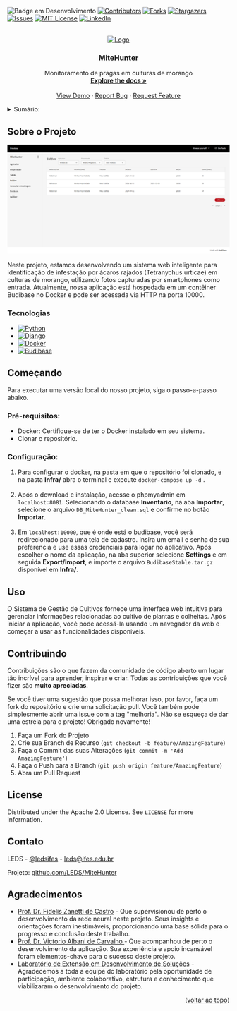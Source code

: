 <!-- Improved compatibility of back to top link: See: https://github.com/othneildrew/Best-README-Template/pull/73 -->
<a name="readme-top"></a>
<!--
*** Thanks for checking out the Best-README-Template. If you have a suggestion
*** that would make this better, please fork the repo and create a pull request
*** or simply open an issue with the tag "enhancement".
*** Don't forget to give the project a star!
*** Thanks again! Now go create something AMAZING! :D
-->



<!-- PROJECT SHIELDS -->
<!--
*** I'm using markdown "reference style" links for readability.
*** Reference links are enclosed in brackets [ ] instead of parentheses ( ).
*** See the bottom of this document for the declaration of the reference variables
*** for contributors-url, forks-url, etc. This is an optional, concise syntax you may use.
*** https://www.markdownguide.org/basic-syntax/#reference-style-links
-->
![Badge em Desenvolvimento](http://img.shields.io/static/v1?label=STATUS&message=EM%20DESENVOLVIMENTO&color=GREEN&style=for-the-badge)
[![Contributors][contributors-shield]][contributors-url]
[![Forks][forks-shield]][forks-url]
[![Stargazers][stars-shield]][stars-url]
[![Issues][issues-shield]][issues-url]
[![MIT License][license-shield]][license-url]
[![LinkedIn][linkedin-shield]][linkedin-url]



<!-- PROJECT LOGO -->
<br />
<div align="center">
  <a href="https://github.com/github_username/repo_name">
    <img src="images/logo.png" alt="Logo" width="80" height="80">
  </a>

<h3 align="center">MiteHunter</h3>

  <p align="center">
    Monitoramento de pragas em culturas de morango
    <br />
    <a href="https://github.com/LEDS/MiteHunter"><strong>Explore the docs »</strong></a>
    <br />
    <br />
    <a href="https://github.com/LEDS/MiteHunter">View Demo</a>
    ·
    <a href="mailto:mitehunter.leds@gmail.com?subject=BugReport">Report Bug</a>
    ·
    <a href="mailto:mitehunter.leds@gmail.com?subject=RequestFeature">Request Feature</a>
  </p>
</div>



<!-- TABLE OF CONTENTS -->
<details>
  <summary>Sumário:</summary>
  <ol>
    <li>
      <a href="#about-the-project">Sobre o Projeto</a>
      <ul>
        <li><a href="#built-with">Tecnologias</a></li>
      </ul>
    </li>
    <li>
      <a href="#getting-started">Começando</a>
      <ul>
        <li><a href="#prerequisites">pré-Requisitos</a></li>
        <li><a href="#installation">Instalando</a></li>
      </ul>
    </li>
    <li><a href="#usage">Uso</a></li>
    <li><a href="#roadmap">Roadmap</a></li>
    <li><a href="#contributing">Contribuir</a></li>
    <li><a href="#license">License</a></li>
    <li><a href="#contact">Contato</a></li>
    <li><a href="#acknowledgments">Agradecimentos</a></li>
  </ol>
</details>



<!-- ABOUT THE PROJECT -->
## Sobre o Projeto

[![Budibase][product-screenshot]](https://example.com)

Neste projeto, estamos desenvolvendo um sistema web inteligente para identificação de infestação por ácaros rajados (Tetranychus urticae) em culturas de morango, utilizando fotos capturadas por smartphones como entrada. Atualmente, nossa aplicação está hospedada em um contêiner Budibase no Docker e pode ser acessada via HTTP na porta 10000.



### Tecnologias

* [![Python][Python.js]][Python-url]
* [![Django][Django.js]][Django-url]
* [![Docker][Docker.js]][Docker-url]
* [![Budibase][Budibase.js]][Budibase-url]



<!-- GETTING STARTED -->
## Começando

Para executar uma versão local do nosso projeto, siga o passo-a-passo abaixo.

### Pré-requisitos:
  - Docker: Certifique-se de ter o Docker instalado em seu sistema.
  - Clonar o repositório.

### Configuração:
1. Para configurar o docker, na pasta em que o repositório foi clonado, e na pasta **Infra/** abra o terminal e execute ```docker-compose up -d``` . <br><br>
2. Após o download e instalação, acesse o phpmyadmin em ```localhost:8081```. Selecionando o database **Inventario**, na aba **Importar**, selecione o arquivo ```DB_MiteHunter_clean.sql``` e confirme no botão **Importar**. <br><br>
3. Em ```localhost:10000```, que é onde está o budibase, você será redirecionado para uma tela de cadastro. Insira um email e senha de sua preferencia e use essas credenciais para logar no aplicativo. Após escolher o nome da aplicação, na aba superior selecione **Settings** e em seguida **Export/Import**, e importe o arquivo ```BudibaseStable.tar.gz``` disponível em **Infra/**.



<!-- USAGE EXAMPLES -->
## Uso
O Sistema de Gestão de Cultivos fornece uma interface web intuitiva para gerenciar informações relacionadas ao cultivo de plantas e colheitas. Após iniciar a aplicação, você pode acessá-la usando um navegador da web e começar a usar as funcionalidades disponíveis.


<!-- 

## Roadmap

- [ ] Feature 1
- [ ] Feature 2
- [ ] Feature 3
    - [ ] Nested Feature

-->


<!-- CONTRIBUTING -->
## Contribuindo

Contribuições são o que fazem da comunidade de código aberto um lugar tão incrível para aprender, inspirar e criar. Todas as contribuições que você fizer são **muito apreciadas**.

Se você tiver uma sugestão que possa melhorar isso, por favor, faça um fork do repositório e crie uma solicitação pull. Você também pode simplesmente abrir uma issue com a tag "melhoria".
Não se esqueça de dar uma estrela para o projeto! Obrigado novamente!

1. Faça um Fork do Projeto
2. Crie sua Branch de Recurso (`git checkout -b feature/AmazingFeature`)
3. Faça o Commit das suas Alterações (`git commit -m 'Add AmazingFeature'`)
4. Faça o Push para a Branch (`git push origin feature/AmazingFeature`)
5. Abra um Pull Request




<!-- LICENSE -->
## License

Distributed under the Apache 2.0 License. See `LICENSE` for more information.




<!-- CONTACT -->
## Contato

LEDS - [@ledsifes](https://www.instagram.com/ledsifes/) - leds@ifes.edu.br

Projeto: [github.com/LEDS/MiteHunter](https://github.com/LEDS/MiteHunter/tree/main)




<!-- ACKNOWLEDGMENTS -->
## Agradecimentos

* [Prof. Dr. Fidelis Zanetti de Castro](https://www.linkedin.com/in/fidelis-zanetti-de-castro-1bab66247/?originalSubdomain=br) - Que supervisionou de perto o desenvolvimento da rede neural neste projeto. Seus insights e orientações foram inestimáveis, proporcionando uma base sólida para o progresso e conclusão deste trabalho.
* [Prof. Dr. Victorio Albani de Carvalho
](http://lattes.cnpq.br/6035323365313300) - Que acompanhou de perto o desenvolvimento da aplicação. Sua experiência e apoio incansável foram elementos-chave para o sucesso deste projeto.
* [Laboratório de Extensão em Desenvolvimento de Soluções](https://www.exemplo.com/laboratorio) - Agradecemos a toda a equipe do laboratório pela oportunidade de participação, ambiente colaborativo, estrutura e conhecimento que viabilizaram o desenvolvimento do projeto. 


<p align="right">(<a href="#readme-top">voltar ao topo</a>)</p>



<!-- MARKDOWN LINKS & IMAGES -->
<!-- https://www.markdownguide.org/basic-syntax/#reference-style-links -->

[Budibase.js]: https://camo.githubusercontent.com/91cabd49291e9be02853d7841cb674c80ddd86b3c6ebc8bca2b471c4f115c656/68747470733a2f2f696d672e736869656c64732e696f2f7374617469632f76313f7374796c653d666f722d7468652d6261646765266d6573736167653d427564696261736526636f6c6f723d303030303030266c6f676f3d4275646962617365266c6f676f436f6c6f723d464646464646266c6162656c3d
[Budibase-url]: https://budibase.com/
[Python-url]: https://www.python.org/
[Python.js]: https://camo.githubusercontent.com/83f28bdf9b2f1bac2f94c51c1fd1e2bcc290c4c35101c813c0a94e3e5fd2acdb/68747470733a2f2f696d672e736869656c64732e696f2f7374617469632f76313f7374796c653d666f722d7468652d6261646765266d6573736167653d507974686f6e26636f6c6f723d333737364142266c6f676f3d507974686f6e266c6f676f436f6c6f723d464646464646266c6162656c3d
[Django-url]: https://www.djangoproject.com/
[Django.js]: https://img.shields.io/static/v1?style=for-the-badge&message=Django&color=092E20&logo=Django&logoColor=FFFFFF&label=
[Docker-url]: https://www.docker.com/
[Docker.js]: https://img.shields.io/static/v1?style=for-the-badge&message=Docker&color=2496ED&logo=Docker&logoColor=FFFFFF&label=

[contributors-shield]: https://img.shields.io/github/contributors/othneildrew/Best-README-Template.svg?style=for-the-badge
[contributors-url]: https://github.com/LEDS/MiteHunter/graphs/contributors
[forks-shield]: https://img.shields.io/github/forks/othneildrew/Best-README-Template.svg?style=for-the-badge
[forks-url]: https://github.com/LEDS/MiteHunter/network/members
[stars-shield]: https://img.shields.io/github/stars/othneildrew/Best-README-Template.svg?style=for-the-badge
[stars-url]: https://github.com/LEDS/MiteHunter/stargazers
[issues-shield]: https://img.shields.io/github/issues/othneildrew/Best-README-Template.svg?style=for-the-badge
[issues-url]: https://github.com/LEDS/MiteHunter/issues
[license-shield]: https://img.shields.io/github/license/othneildrew/Best-README-Template.svg?style=for-the-badge
[license-url]: https://github.com/LEDS/MiteHunter/blob/main/LICENSE
[linkedin-shield]: https://img.shields.io/badge/-LinkedIn-black.svg?style=for-the-badge&logo=linkedin&colorB=555
[linkedin-url]: https://www.linkedin.com/school/ledsifes/mycompany/verification/
[product-screenshot]: https://github.com/LEDS/MiteHunter/blob/main/infra/Fotos/ExemploBudibase.png
